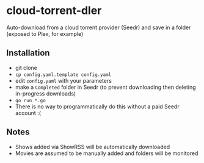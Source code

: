 # cloud-torrent-dler

Auto-download from a cloud torrent provider (Seedr) and save in a folder (exposed to Plex, for example)

## Installation

- git clone
- `cp config.yaml.template config.yaml`
- edit `config.yaml` with your parameters
- make a `Completed` folder in Seedr (to prevent downloading then deleting in-progress downloads)
- `go run *.go`
- There is no way to programmatically do this without a paid Seedr account :(

## Notes

- Shows added via ShowRSS will be automatically downloaded
- Movies are assumed to be manually added and folders will be monitored
